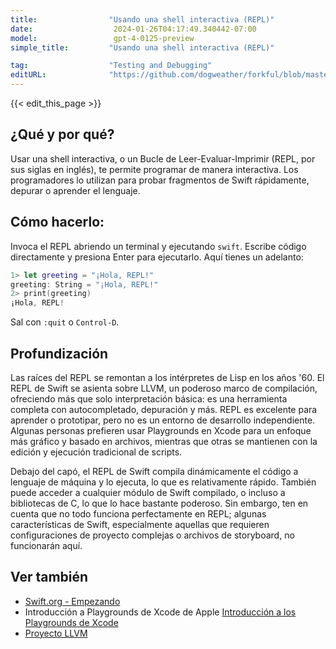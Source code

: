 ```yaml
---
title:                "Usando una shell interactiva (REPL)"
date:                  2024-01-26T04:17:49.340442-07:00
model:                 gpt-4-0125-preview
simple_title:         "Usando una shell interactiva (REPL)"

tag:                  "Testing and Debugging"
editURL:              "https://github.com/dogweather/forkful/blob/master/content/es/swift/using-an-interactive-shell-repl.md"
---
```


{{< edit_this_page >}}

## ¿Qué y por qué?
Usar una shell interactiva, o un Bucle de Leer-Evaluar-Imprimir (REPL, por sus siglas en inglés), te permite programar de manera interactiva. Los programadores lo utilizan para probar fragmentos de Swift rápidamente, depurar o aprender el lenguaje.

## Cómo hacerlo:
Invoca el REPL abriendo un terminal y ejecutando `swift`. Escribe código directamente y presiona Enter para ejecutarlo. Aquí tienes un adelanto:

```Swift
1> let greeting = "¡Hola, REPL!"
greeting: String = "¡Hola, REPL!"
2> print(greeting)
¡Hola, REPL!
```

Sal con `:quit` o `Control-D`.

## Profundización
Las raíces del REPL se remontan a los intérpretes de Lisp en los años '60. El REPL de Swift se asienta sobre LLVM, un poderoso marco de compilación, ofreciendo más que solo interpretación básica: es una herramienta completa con autocompletado, depuración y más. REPL es excelente para aprender o prototipar, pero no es un entorno de desarrollo independiente. Algunas personas prefieren usar Playgrounds en Xcode para un enfoque más gráfico y basado en archivos, mientras que otras se mantienen con la edición y ejecución tradicional de scripts.

Debajo del capó, el REPL de Swift compila dinámicamente el código a lenguaje de máquina y lo ejecuta, lo que es relativamente rápido. También puede acceder a cualquier módulo de Swift compilado, o incluso a bibliotecas de C, lo que lo hace bastante poderoso. Sin embargo, ten en cuenta que no todo funciona perfectamente en REPL; algunas características de Swift, especialmente aquellas que requieren configuraciones de proyecto complejas o archivos de storyboard, no funcionarán aquí.

## Ver también
- [Swift.org - Empezando](https://www.swift.org/getting-started/#using-the-repl)
- Introducción a Playgrounds de Xcode de Apple [Introducción a los Playgrounds de Xcode](https://developer.apple.com/videos/play/wwdc2014/408/)
- [Proyecto LLVM](https://llvm.org/)
